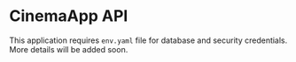 # CinemaApp API

This application requires `env.yaml` file for database and security credentials. More details will be added soon.
